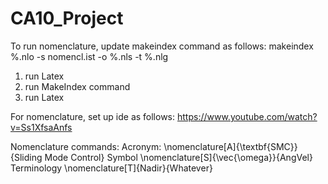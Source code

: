 # CA10_Project

To run nomenclature, update makeindex command as follows:
makeindex %.nlo -s nomencl.ist -o %.nls -t %.nlg

1. run Latex
2. run MakeIndex command
3. run Latex

For nomenclature, set up ide as follows:
https://www.youtube.com/watch?v=Ss1XfsaAnfs

Nomenclature commands:
Acronym:
\nomenclature[A]{\textbf{SMC}}{Sliding Mode Control}
Symbol
\nomenclature[S]{\vec{\omega}}{AngVel}
Terminology
\nomenclature[T]{Nadir}{Whatever}
